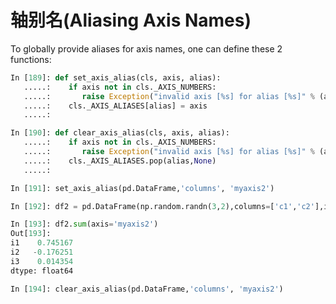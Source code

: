 # 轴别名(Aliasing Axis Names)

To globally provide aliases for axis names, one can define these 2 functions:

```python
In [189]: def set_axis_alias(cls, axis, alias):
   .....:    if axis not in cls._AXIS_NUMBERS:
   .....:       raise Exception("invalid axis [%s] for alias [%s]" % (axis, alias))
   .....:    cls._AXIS_ALIASES[alias] = axis
   .....: 
```

```python
In [190]: def clear_axis_alias(cls, axis, alias):
   .....:    if axis not in cls._AXIS_NUMBERS:
   .....:       raise Exception("invalid axis [%s] for alias [%s]" % (axis, alias))
   .....:    cls._AXIS_ALIASES.pop(alias,None)
   .....: 
```

```python
In [191]: set_axis_alias(pd.DataFrame,'columns', 'myaxis2')

In [192]: df2 = pd.DataFrame(np.random.randn(3,2),columns=['c1','c2'],index=['i1','i2','i3'])

In [193]: df2.sum(axis='myaxis2')
Out[193]: 
i1    0.745167
i2   -0.176251
i3    0.014354
dtype: float64

In [194]: clear_axis_alias(pd.DataFrame,'columns', 'myaxis2')
```